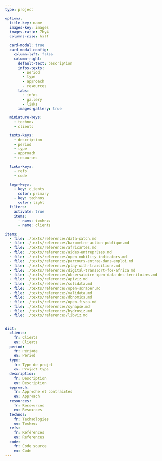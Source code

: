 ```yaml
---
type: project

options:
  title-key: name
  images-key: images
  images-ratio: 7by4
  columns-size: half

  card-modal: true
  card-modal-config:
    column-left: false
    column-right: 
      default-text: description
      infos-texts: 
        - period
        - type
        - approach
        - resources
      tabs:
        - infos
        - gallery 
        - links 
      images-gallery: true

  miniature-keys: 
    - technos
    - clients

  texts-keys: 
    - description 
    - period
    - type
    - approach
    - resources

  links-keys: 
    - refs 
    - code

  tags-keys: 
    - key: clients
      color: primary
    - key: technos
      color: light
  filters: 
    activate: true
    items: 
      - name: technos
      - name: clients

items: 
  - file: ./texts/references/data-patch.md
  - file: ./texts/references/barometre-action-publique.md
  - file: ./texts/references/africartes.md
  - file: ./texts/references/aides-entreprises.md
  - file: ./texts/references/open-mobility-indicators.md
  - file: ./texts/references/parcours-entree-dans-emploi.md
  - file: ./texts/references/play-with-transitions.md
  - file: ./texts/references/digital-transport-for-africa.md
  - file: ./texts/references/observatoire-open-data-des-territoires.md
  - file: ./texts/references/apiviz.md
  - file: ./texts/references/solidata.md
  - file: ./texts/references/open-scraper.md
  - file: ./texts/references/validata.md
  - file: ./texts/references/dbnomics.md
  - file: ./texts/references/open-fisca.md
  - file: ./texts/references/synapse.md
  - file: ./texts/references/hydroviz.md
  - file: ./texts/references/libviz.md


dict:
  clients:
    fr: Clients
    en: Clients
  period:
    fr: Période
    en: Period
  type:
    fr: Type de projet
    en: Project type
  description:
    fr: Description
    en: Description
  approach:
    fr: Approche et contraintes
    en: Approach
  resources:
    fr: Ressources
    en: Resources
  technos:
    fr: Technologies
    en: Technos
  refs:
    fr: Références
    en: References
  code:
    fr: Code source
    en: Code
---
```

